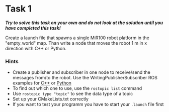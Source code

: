 # Task 1

***Try to solve this task on your own and do not look at the solution until you have completed this task!***

Create a launch file that spawns a single MiR100 robot platform in the "empty_world" map. Than write a node that moves the robot 1 m in x direction with C++ or Python.

### Hints

- Create a publisher and subscriber in one node to receive/send the messages from/to the robot. 
Use the WritingPublisherSubscriber ROS examples for [C++](http://wiki.ros.org/ROS/Tutorials/WritingPublisherSubscriber%28c%2B%2B%29 "WritingPublisherSubscriber(c++)") or [Python](http://wiki.ros.org/ROS/Tutorials/WritingPublisherSubscriber%28python%29 "WritingPublisherSubscriber(python)")
- To find out which one to use, use the `rostopic list` command
- Use `rostopic type "topic"` to see the data type of a topic
- Set up your CMakeLists.txt correctly
- If you want to test your programm you have to start your `.launch` file first
